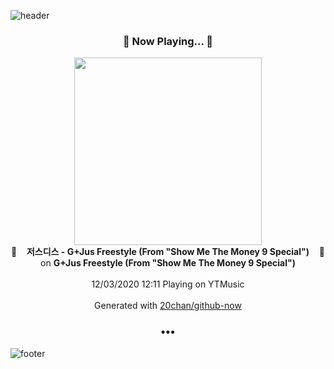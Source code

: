 ![header](https://capsule-render.vercel.app/api?type=wave&height=170&section=header&text=Hi.%20I'm%20SHIFT&fontColor=090707&fontAlignX=45&fontAlignY=65&fontSize=100)

<h3 align="center">🎵 Now Playing... 🎵</h3>
<p align="center">
  <a href="https://music.youtube.com/channel/UCQ35pW9P3Fe6fB8_Gt_LUgw">
    <img width="300" src="https://lh3.googleusercontent.com/7vgDRyzycOhSoeuj6aPKIhC1d4_gn9BFxt7DO03E8p0Bg8RY9Y2HZpYMNnn9hnaOHvpIV7-KgVbeRD_a">
  </a>
  <br>
  🎵&nbsp&nbsp&nbsp <b>저스디스 - G+Jus Freestyle (From "Show Me The Money 9 Special")</b> &nbsp&nbsp&nbsp🎵
  <br>
  on <b>G+Jus Freestyle (From "Show Me The Money 9 Special")</b>
  
  <br />
  <br />
  12/03/2020 12:11 Playing on YTMusic
  <br />
  <br />
  Generated with <a href="https://github.com/20chan/github-now">20chan/github-now</a>
</p>

<h3 align="center">•••</h3>

![footer](https://capsule-render.vercel.app/api?type=wave&height=150&section=footer)
